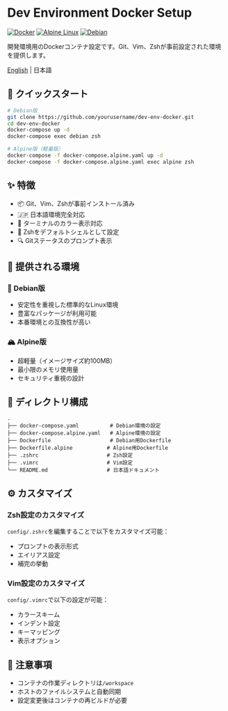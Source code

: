# Dev Environment Docker Setup

[![Docker](https://img.shields.io/badge/docker-%230db7ed.svg?style=for-the-badge&logo=docker&logoColor=white)](https://www.docker.com/)
[![Alpine Linux](https://img.shields.io/badge/Alpine_Linux-%230D597F.svg?style=for-the-badge&logo=alpine-linux&logoColor=white)](https://www.alpinelinux.org/)
[![Debian](https://img.shields.io/badge/Debian-D70A53?style=for-the-badge&logo=debian&logoColor=white)](https://www.debian.org/)

開発環境用のDockerコンテナ設定です。Git、Vim、Zshが事前設定された環境を提供します。

[English](./README_EN.md) | 日本語

## 🚀 クイックスタート

```bash
# Debian版
git clone https://github.com/yourusername/dev-env-docker.git
cd dev-env-docker
docker-compose up -d
docker-compose exec debian zsh

# Alpine版（軽量版）
docker-compose -f docker-compose.alpine.yaml up -d
docker-compose -f docker-compose.alpine.yaml exec alpine zsh
```

## ✨ 特徴

- 📦 Git、Vim、Zshが事前インストール済み
- 🇯🇵 日本語環境完全対応
- 🎨 ターミナルのカラー表示対応
- 🔧 Zshをデフォルトシェルとして設定
- 🔍 Gitステータスのプロンプト表示

## 🌟 提供される環境

### 🐋 Debian版

- 安定性を重視した標準的なLinux環境
- 豊富なパッケージが利用可能
- 本番環境との互換性が高い

### 🏔 Alpine版

- 超軽量（イメージサイズ約100MB）
- 最小限のメモリ使用量
- セキュリティ重視の設計

## 📁 ディレクトリ構成

```
.
├── docker-compose.yaml          # Debian環境の設定
├── docker-compose.alpine.yaml   # Alpine環境の設定
├── Dockerfile                   # Debian用Dockerfile
├── Dockerfile.alpine           # Alpine用Dockerfile
├── .zshrc                      # Zsh設定
├── .vimrc                      # Vim設定
└── README.md                   # 日本語ドキュメント
```

## ⚙️ カスタマイズ

### Zsh設定のカスタマイズ

`config/.zshrc`を編集することで以下をカスタマイズ可能：

- プロンプトの表示形式
- エイリアス設定
- 補完の挙動

### Vim設定のカスタマイズ

`config/.vimrc`で以下の設定が可能：

- カラースキーム
- インデント設定
- キーマッピング
- 表示オプション

## 📝 注意事項

- コンテナの作業ディレクトリは`/workspace`
- ホストのファイルシステムと自動同期
- 設定変更後はコンテナの再ビルドが必要
